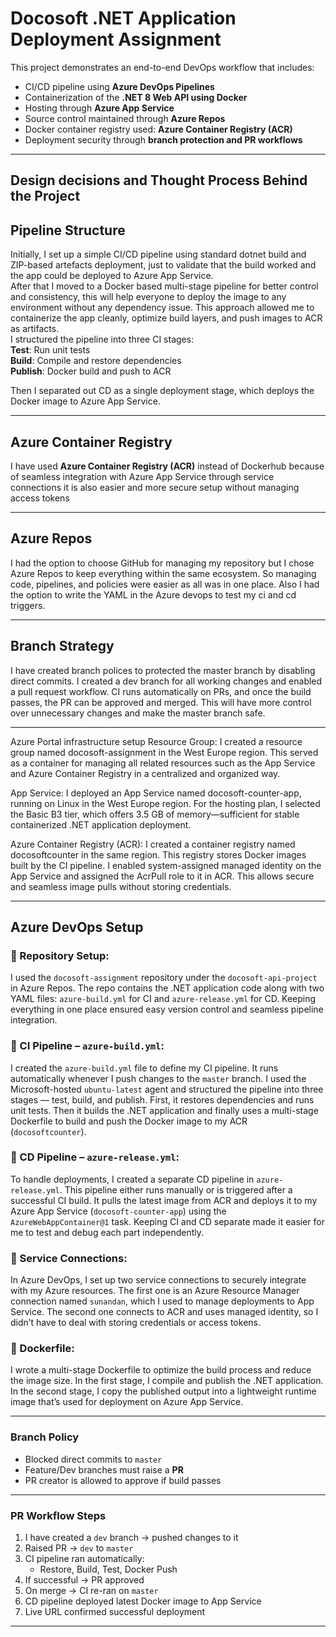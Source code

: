 # Docosoft .NET Application Deployment Assignment

This project demonstrates an end-to-end DevOps workflow that includes:

- CI/CD pipeline using **Azure DevOps Pipelines**  
- Containerization of the **.NET 8 Web API using Docker**  
- Hosting through **Azure App Service**  
- Source control maintained through **Azure Repos**  
- Docker container registry used: **Azure Container Registry (ACR)**  
- Deployment security through **branch protection and PR workflows**

---

## Design decisions and Thought Process Behind the Project

## Pipeline Structure

Initially, I set up a simple CI/CD pipeline using standard dotnet build and ZIP-based artefacts deployment, just to validate that the build worked and the app could be deployed to Azure App Service.  
After that I moved to a Docker based multi-stage pipeline for better control and consistency, this will help everyone to deploy the image to any environment without any dependency issue. This approach allowed me to containerize the app cleanly, optimize build layers, and push images to ACR as artifacts.  
I structured the pipeline into three CI stages:  
**Test**: Run unit tests  
**Build**: Compile and restore dependencies  
**Publish**: Docker build and push to ACR  

Then I separated out CD as a single deployment stage, which deploys the Docker image to Azure App Service.  

---
## Azure Container Registry

I have used **Azure Container Registry (ACR)** instead of Dockerhub because of seamless integration with Azure App Service through service connections it is also easier and more secure setup without managing access tokens

---

## Azure Repos

I had the option to choose GitHub for managing my repository but I chose Azure Repos to keep everything within the same ecosystem. So  managing code, pipelines, and policies were easier as all was in one place. Also I had the option to write the YAML in the Azure devops to test my ci and cd triggers. 

---

## Branch Strategy

I have created branch polices to protected the master branch by disabling direct commits. I created a dev branch for all working changes and enabled a pull request workflow. CI runs automatically on PRs, and once the build passes, the PR can be approved and merged. This will have more control over unnecessary changes and make the master branch safe.

---

Azure Portal infrastructure setup
Resource Group:
I created a resource group named docosoft-assignment in the West Europe region. This served as a container for managing all related resources such as the App Service and Azure Container Registry in a centralized and organized way.

App Service:
I deployed an App Service named docosoft-counter-app, running on Linux in the West Europe region. For the hosting plan, I selected the Basic B3 tier, which offers 3.5 GB of memory—sufficient for stable containerized .NET application deployment.

Azure Container Registry (ACR):
I created a container registry named docosoftcounter in the same region. This registry stores Docker images built by the CI pipeline. I enabled system-assigned managed identity on the App Service and assigned the AcrPull role to it in ACR. This allows secure and seamless image pulls without storing credentials.

---

## Azure DevOps Setup

### 🔹 Repository Setup:

I used the `docosoft-assignment` repository under the `docosoft-api-project` in Azure Repos. The repo contains the .NET application code along with two YAML files: `azure-build.yml` for CI and `azure-release.yml` for CD. Keeping everything in one place ensured easy version control and seamless pipeline integration.

### 🔹 CI Pipeline – `azure-build.yml`:

I created the `azure-build.yml` file to define my CI pipeline. It runs automatically whenever I push changes to the `master` branch. I used the Microsoft-hosted `ubuntu-latest` agent and structured the pipeline into three stages — test, build, and publish. First, it restores dependencies and runs unit tests. Then it builds the .NET application and finally uses a multi-stage Dockerfile to build and push the Docker image to my ACR (`docosoftcounter`).

### 🔹 CD Pipeline – `azure-release.yml`:

To handle deployments, I created a separate CD pipeline in `azure-release.yml`. This pipeline either runs manually or is triggered after a successful CI build. It pulls the latest image from ACR and deploys it to my Azure App Service (`docosoft-counter-app`) using the `AzureWebAppContainer@1` task. Keeping CI and CD separate made it easier for me to test and debug each part independently.

### 🔹 Service Connections:

In Azure DevOps, I set up two service connections to securely integrate with my Azure resources. The first one is an Azure Resource Manager connection named `sunandan`, which I used to manage deployments to App Service. The second one connects to ACR and uses managed identity, so I didn’t have to deal with storing credentials or access tokens.

### 🔹 Dockerfile:

I wrote a multi-stage Dockerfile to optimize the build process and reduce the image size. In the first stage, I compile and publish the .NET application. In the second stage, I copy the published output into a lightweight runtime image that’s used for deployment on Azure App Service.

---

### Branch Policy

- Blocked direct commits to `master`
- Feature/Dev branches must raise a **PR**
- PR creator is allowed to approve if build passes

---

### PR Workflow Steps

1. I have created a `dev` branch → pushed changes to it
2. Raised PR → `dev` to `master`  
3. CI pipeline ran automatically:  
   - Restore, Build, Test, Docker Push  
4. If successful → PR approved  
5. On merge → CI re-ran on `master`  
6. CD pipeline deployed latest Docker image to App Service  
7. Live URL confirmed successful deployment

---
